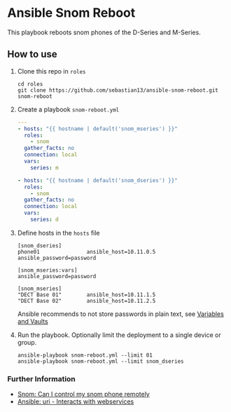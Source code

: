 # Ansible Snom Reboot

This playbook reboots snom phones of the D-Series and M-Series.

## How to use

1. Clone this repo in `roles`

	```
	cd roles
	git clone https://github.com/sebastian13/ansible-snom-reboot.git snom-reboot
	```

1. Create a playbook `snom-reboot.yml`

	```yaml
	---
	- hosts: "{{ hostname | default('snom_mseries') }}"
	  roles:
	    - snom
	  gather_facts: no
	  connection: local
	  vars:
	    series: m
	
	- hosts: "{{ hostname | default('snom_dseries') }}"
	  roles:
	    - snom
	  gather_facts: no
	  connection: local
	  vars:
	    series: d
	```

1. Define hosts in the `hosts` file

	```
	[snom_dseries]
	phone01               ansible_host=10.11.0.5 ansible_password=password
	
	[snom_mseries:vars]
	ansible_password=password
	
	[snom_mseries]
	"DECT Base 01"		  ansible_host=10.11.1.5
	"DECT Base 02"        ansible_host=10.11.2.5
	```
	
	Ansible recommends to not store passwords in plain text, see [Variables and Vaults](https://docs.ansible.com/ansible/latest/user_guide/playbooks_best_practices.html#best-practices-for-variables-and-vaults)
	
1. Run the playbook. Optionally limit the deployment to a single device or group.

	```
	ansible-playbook snom-reboot.yml --limit 01
	ansible-playbook snom-reboot.yml --limit snom_dseries
	```
	
### Further Information

- [Snom: Can I control my snom phone remotely](http://wiki.snom.com/FAQ/Can_I_control_my_snom_phone_remotely)
- [Ansible: uri - Interacts with webservices](https://docs.ansible.com/ansible/latest/modules/uri_module.html)